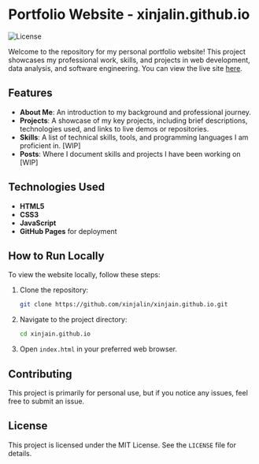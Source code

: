 # Portfolio Website - xinjalin.github.io

![License](https://img.shields.io/badge/license-MIT-blue.svg)

Welcome to the repository for my personal portfolio website! This project showcases my professional work, skills, and projects in web development, data analysis, and software engineering. You can view the live site [here](https://xinjalin.github.io/xinjain.github.io/).

## Features

- **About Me**: An introduction to my background and professional journey.
- **Projects**: A showcase of my key projects, including brief descriptions, technologies used, and links to live demos or repositories.
- **Skills**: A list of technical skills, tools, and programming languages I am proficient in. [WIP]
- **Posts**: Where I document skills and projects I have been working on [WIP]

## Technologies Used

- **HTML5**
- **CSS3**
- **JavaScript**
- **GitHub Pages** for deployment

## How to Run Locally

To view the website locally, follow these steps:

1. Clone the repository:
   ```bash
   git clone https://github.com/xinjalin/xinjain.github.io.git
   ```

2. Navigate to the project directory:
   ```bash
   cd xinjain.github.io
   ```

3. Open `index.html` in your preferred web browser.

## Contributing

This project is primarily for personal use, but if you notice any issues, feel free to submit an issue.

## License

This project is licensed under the MIT License. See the `LICENSE` file for details.

